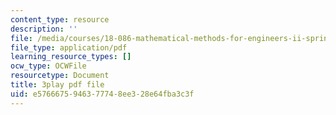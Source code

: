 ```yaml
---
content_type: resource
description: ''
file: /media/courses/18-086-mathematical-methods-for-engineers-ii-spring-2006/e5766675946377748ee328e64fba3c3f_ByGXz_uHEdM.pdf
file_type: application/pdf
learning_resource_types: []
ocw_type: OCWFile
resourcetype: Document
title: 3play pdf file
uid: e5766675-9463-7774-8ee3-28e64fba3c3f
---
```

